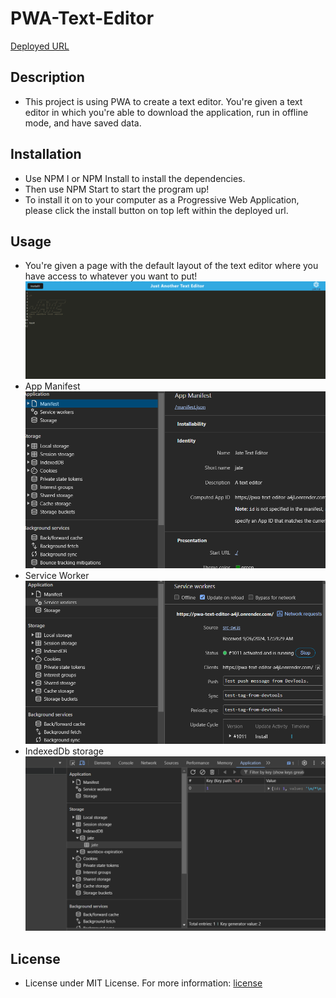 # PWA-Text-Editor

[Deployed URL](https://pwa-text-editor-a4jl.onrender.com/)

## Description
- This project is using PWA to create a text editor. You're given a text editor in which you're able to download the application, run in offline mode, and have saved data.

## Installation 
- Use NPM I or NPM Install to install the dependencies.
- Then use NPM Start to start the program up!
- To install it on to your computer as a Progressive Web Application, please click the install button on top left within the deployed url.

## Usage 
- You're given a page with the default layout of the text editor where you have access to whatever you want to put!
![Program Default](/Assets/Images/Main-View.png)
- App Manifest
![App Manifest](/Assets/Images/App-Manifest.png)
- Service Worker
![Service Worker](/Assets/Images/Service-Worker.png)
- IndexedDb storage
![IndexedDb Storage](/Assets/Images/Storage.png)

## License 
- License under MIT License. For more information: [license](https://opensource.org/license/MIT)
